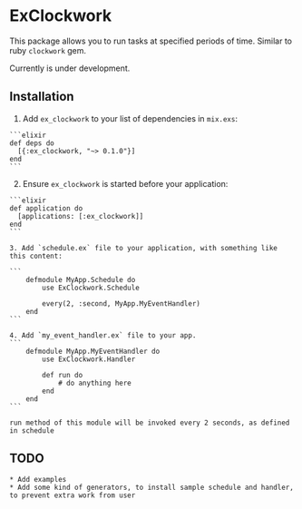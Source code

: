 # ExClockwork

This package allows you to run tasks at specified periods of time. Similar to ruby `clockwork` gem.

Currently is under development.

## Installation

  1. Add `ex_clockwork` to your list of dependencies in `mix.exs`:

    ```elixir
    def deps do
      [{:ex_clockwork, "~> 0.1.0"}]
    end
    ```

  2. Ensure `ex_clockwork` is started before your application:

    ```elixir
    def application do
      [applications: [:ex_clockwork]]
    end
    ```

	3. Add `schedule.ex` file to your application, with something like this content:

	```
		defmodule MyApp.Schedule do
			use ExClockwork.Schedule

			every(2, :second, MyApp.MyEventHandler)
		end
	```

	4. Add `my_event_handler.ex` file to your app.
	```
		defmodule MyApp.MyEventHandler do
			use ExClockwork.Handler

			def run do
				# do anything here
			end
		end
	```

	run method of this module will be invoked every 2 seconds, as defined in schedule


## TODO

	* Add examples
	* Add some kind of generators, to install sample schedule and handler, to prevent extra work from user
